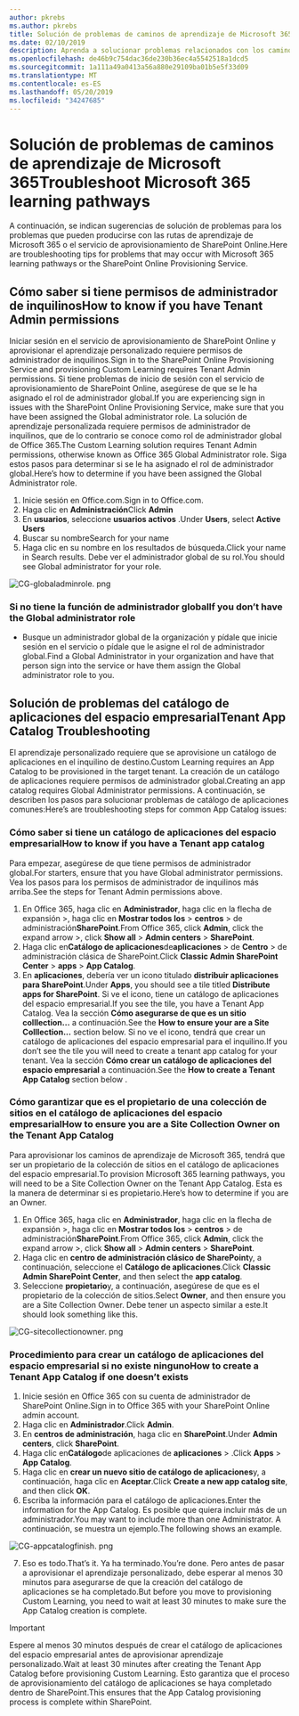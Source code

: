 ```yaml
---
author: pkrebs
ms.author: pkrebs
title: Solución de problemas de caminos de aprendizaje de Microsoft 365
ms.date: 02/10/2019
description: Aprenda a solucionar problemas relacionados con los caminos de aprendizaje de Microsoft 365
ms.openlocfilehash: de46b9c754dac36de230b36ec4a5542518a1dcd5
ms.sourcegitcommit: 1a111a49a0413a56a880e29109ba01b5e5f33d09
ms.translationtype: MT
ms.contentlocale: es-ES
ms.lasthandoff: 05/20/2019
ms.locfileid: "34247685"
---
```

# <a name="troubleshoot-microsoft-365-learning-pathways"></a><span data-ttu-id="e41c9-103">Solución de problemas de caminos de aprendizaje de Microsoft 365</span><span class="sxs-lookup"><span data-stu-id="e41c9-103">Troubleshoot Microsoft 365 learning pathways</span></span>

<span data-ttu-id="e41c9-104">A continuación, se indican sugerencias de solución de problemas para los problemas que pueden producirse con las rutas de aprendizaje de Microsoft 365 o el servicio de aprovisionamiento de SharePoint Online.</span><span class="sxs-lookup"><span data-stu-id="e41c9-104">Here are troubleshooting tips for problems that may occur with Microsoft 365 learning pathways or the SharePoint Online Provisioning Service.</span></span>

## <a name="how-to-know-if-you-have-tenant-admin-permissions"></a><span data-ttu-id="e41c9-105">Cómo saber si tiene permisos de administrador de inquilinos</span><span class="sxs-lookup"><span data-stu-id="e41c9-105">How to know if you have Tenant Admin permissions</span></span>

<span data-ttu-id="e41c9-106">Iniciar sesión en el servicio de aprovisionamiento de SharePoint Online y aprovisionar el aprendizaje personalizado requiere permisos de administrador de inquilinos.</span><span class="sxs-lookup"><span data-stu-id="e41c9-106">Sign in to the SharePoint Online Provisioning Service and provisioning Custom Learning requires Tenant Admin permissions.</span></span> <span data-ttu-id="e41c9-107">Si tiene problemas de inicio de sesión con el servicio de aprovisionamiento de SharePoint Online, asegúrese de que se le ha asignado el rol de administrador global.</span><span class="sxs-lookup"><span data-stu-id="e41c9-107">If you are experiencing sign in issues with the SharePoint Online Provisioning Service, make sure that you have been assigned the Global administrator role.</span></span> <span data-ttu-id="e41c9-108">La solución de aprendizaje personalizada requiere permisos de administrador de inquilinos, que de lo contrario se conoce como rol de administrador global de Office 365.</span><span class="sxs-lookup"><span data-stu-id="e41c9-108">The Custom Learning solution requires Tenant Admin permissions, otherwise known as Office 365 Global Administrator role.</span></span> <span data-ttu-id="e41c9-109">Siga estos pasos para determinar si se le ha asignado el rol de administrador global.</span><span class="sxs-lookup"><span data-stu-id="e41c9-109">Here’s how to determine if you have been assigned the Global Administrator role.</span></span>

1.  <span data-ttu-id="e41c9-110">Inicie sesión en Office.com.</span><span class="sxs-lookup"><span data-stu-id="e41c9-110">Sign in to Office.com.</span></span>
2.  <span data-ttu-id="e41c9-111">Haga clic en **Administración**</span><span class="sxs-lookup"><span data-stu-id="e41c9-111">Click **Admin**</span></span>
3.  <span data-ttu-id="e41c9-112">En **usuarios**, seleccione **usuarios activos** .</span><span class="sxs-lookup"><span data-stu-id="e41c9-112">Under **Users**, select **Active Users**</span></span>
4.  <span data-ttu-id="e41c9-113">Buscar su nombre</span><span class="sxs-lookup"><span data-stu-id="e41c9-113">Search for your name</span></span>
5.  <span data-ttu-id="e41c9-114">Haga clic en su nombre en los resultados de búsqueda.</span><span class="sxs-lookup"><span data-stu-id="e41c9-114">Click your name in Search results.</span></span> <span data-ttu-id="e41c9-115">Debe ver el administrador global de su rol.</span><span class="sxs-lookup"><span data-stu-id="e41c9-115">You should see Global administrator for your role.</span></span>

![CG-globaladminrole. png](media/cg-globaladminrole.png)

### <a name="if-you-dont-have-the-global-administrator-role"></a><span data-ttu-id="e41c9-117">Si no tiene la función de administrador global</span><span class="sxs-lookup"><span data-stu-id="e41c9-117">If you don’t have the Global administrator role</span></span>
- <span data-ttu-id="e41c9-118">Busque un administrador global de la organización y pídale que inicie sesión en el servicio o pídale que le asigne el rol de administrador global.</span><span class="sxs-lookup"><span data-stu-id="e41c9-118">Find a Global Administrator in your organization and have that person sign into the service or have them assign the Global administrator role to you.</span></span>

## <a name="tenant-app-catalog-troubleshooting"></a><span data-ttu-id="e41c9-119">Solución de problemas del catálogo de aplicaciones del espacio empresarial</span><span class="sxs-lookup"><span data-stu-id="e41c9-119">Tenant App Catalog Troubleshooting</span></span>
<span data-ttu-id="e41c9-120">El aprendizaje personalizado requiere que se aprovisione un catálogo de aplicaciones en el inquilino de destino.</span><span class="sxs-lookup"><span data-stu-id="e41c9-120">Custom Learning requires an App Catalog to be provisioned in the target tenant.</span></span> <span data-ttu-id="e41c9-121">La creación de un catálogo de aplicaciones requiere permisos de administrador global.</span><span class="sxs-lookup"><span data-stu-id="e41c9-121">Creating an app catalog requires Global Administrator permissions.</span></span> <span data-ttu-id="e41c9-122">A continuación, se describen los pasos para solucionar problemas de catálogo de aplicaciones comunes:</span><span class="sxs-lookup"><span data-stu-id="e41c9-122">Here’s are troubleshooting steps for common App Catalog issues:</span></span>

### <a name="how-to-know-if-you-have-a-tenant-app-catalog"></a><span data-ttu-id="e41c9-123">Cómo saber si tiene un catálogo de aplicaciones del espacio empresarial</span><span class="sxs-lookup"><span data-stu-id="e41c9-123">How to know if you have a Tenant app catalog</span></span> 
<span data-ttu-id="e41c9-124">Para empezar, asegúrese de que tiene permisos de administrador global.</span><span class="sxs-lookup"><span data-stu-id="e41c9-124">For starters, ensure that you have Global administrator permissions.</span></span> <span data-ttu-id="e41c9-125">Vea los pasos para los permisos de administrador de inquilinos más arriba.</span><span class="sxs-lookup"><span data-stu-id="e41c9-125">See the steps for Tenant Admin permissions above.</span></span>

1. <span data-ttu-id="e41c9-126">En Office 365, haga clic en **Administrador**, haga clic en la flecha de expansión >, haga clic en **Mostrar todos los** > **centros** > de administración**SharePoint**.</span><span class="sxs-lookup"><span data-stu-id="e41c9-126">From Office 365, click **Admin**, click the expand arrow >, click **Show all** > **Admin centers** > **SharePoint**.</span></span>
2. <span data-ttu-id="e41c9-127">Haga clic en**Catálogo de aplicaciones**de**aplicaciones** > de **Centro** > de administración clásica de SharePoint.</span><span class="sxs-lookup"><span data-stu-id="e41c9-127">Click **Classic Admin SharePoint Center** > **apps** > **App Catalog**.</span></span>
3. <span data-ttu-id="e41c9-128">En **aplicaciones**, debería ver un icono titulado **distribuir aplicaciones para SharePoint**.</span><span class="sxs-lookup"><span data-stu-id="e41c9-128">Under **Apps**, you should see a tile titled **Distribute apps for SharePoint**.</span></span> <span data-ttu-id="e41c9-129">Si ve el icono, tiene un catálogo de aplicaciones del espacio empresarial.</span><span class="sxs-lookup"><span data-stu-id="e41c9-129">If you see the tile, you have a Tenant App Catalog.</span></span> <span data-ttu-id="e41c9-130">Vea la sección **Cómo asegurarse de que es un sitio colllection...** a continuación.</span><span class="sxs-lookup"><span data-stu-id="e41c9-130">See the **How to ensure your are a Site Colllection...** section below.</span></span> <span data-ttu-id="e41c9-131">Si no ve el icono, tendrá que crear un catálogo de aplicaciones del espacio empresarial para el inquilino.</span><span class="sxs-lookup"><span data-stu-id="e41c9-131">If you don’t see the tile you will need to create a tenant app catalog for your tenant.</span></span> <span data-ttu-id="e41c9-132">Vea la sección **Cómo crear un catálogo de aplicaciones del espacio empresarial** a continuación.</span><span class="sxs-lookup"><span data-stu-id="e41c9-132">See the **How to create a Tenant App Catalog** section below .</span></span>

### <a name="how-to-ensure-you-are-a-site-collection-owner-on-the-tenant-app-catalog"></a><span data-ttu-id="e41c9-133">Cómo garantizar que es el propietario de una colección de sitios en el catálogo de aplicaciones del espacio empresarial</span><span class="sxs-lookup"><span data-stu-id="e41c9-133">How to ensure you are a Site Collection Owner on the Tenant App Catalog</span></span> 
<span data-ttu-id="e41c9-134">Para aprovisionar los caminos de aprendizaje de Microsoft 365, tendrá que ser un propietario de la colección de sitios en el catálogo de aplicaciones del espacio empresarial.</span><span class="sxs-lookup"><span data-stu-id="e41c9-134">To provision Microsoft 365 learning pathways, you will need to be a Site Collection Owner on the Tenant App Catalog.</span></span> <span data-ttu-id="e41c9-135">Esta es la manera de determinar si es propietario.</span><span class="sxs-lookup"><span data-stu-id="e41c9-135">Here’s how to determine if you are an Owner.</span></span>

1. <span data-ttu-id="e41c9-136">En Office 365, haga clic en **Administrador**, haga clic en la flecha de expansión >, haga clic en **Mostrar todos los** > **centros** > de administración**SharePoint**.</span><span class="sxs-lookup"><span data-stu-id="e41c9-136">From Office 365, click **Admin**, click the expand arrow >, click **Show all** > **Admin centers** > **SharePoint**.</span></span>
2. <span data-ttu-id="e41c9-137">Haga clic en **centro de administración clásico de SharePoint**y, a continuación, seleccione el **Catálogo de aplicaciones**.</span><span class="sxs-lookup"><span data-stu-id="e41c9-137">Click **Classic Admin SharePoint Center**, and then select the **app catalog**.</span></span>
3. <span data-ttu-id="e41c9-138">Seleccione **propietario**y, a continuación, asegúrese de que es el propietario de la colección de sitios.</span><span class="sxs-lookup"><span data-stu-id="e41c9-138">Select **Owner**, and then ensure you are a Site Collection Owner.</span></span> <span data-ttu-id="e41c9-139">Debe tener un aspecto similar a este.</span><span class="sxs-lookup"><span data-stu-id="e41c9-139">It should look something like this.</span></span>
 
![CG-sitecollectionowner. png](media/cg-sitecollectionowner.png)

### <a name="how-to-create-a-tenant-app-catalog-if-one-doesnt-exists"></a><span data-ttu-id="e41c9-141">Procedimiento para crear un catálogo de aplicaciones del espacio empresarial si no existe ninguno</span><span class="sxs-lookup"><span data-stu-id="e41c9-141">How to create a Tenant App Catalog if one doesn’t exists</span></span> 
1. <span data-ttu-id="e41c9-142">Inicie sesión en Office 365 con su cuenta de administrador de SharePoint Online.</span><span class="sxs-lookup"><span data-stu-id="e41c9-142">Sign in to Office 365 with your SharePoint Online admin account.</span></span>
2. <span data-ttu-id="e41c9-143">Haga clic en **Administrador**.</span><span class="sxs-lookup"><span data-stu-id="e41c9-143">Click **Admin**.</span></span>
3. <span data-ttu-id="e41c9-144">En **centros de administración**, haga clic en **SharePoint**.</span><span class="sxs-lookup"><span data-stu-id="e41c9-144">Under **Admin centers**, click **SharePoint**.</span></span> 
4. <span data-ttu-id="e41c9-145">Haga clic en**Catálogo**de aplicaciones de **aplicaciones** > .</span><span class="sxs-lookup"><span data-stu-id="e41c9-145">Click **Apps** > **App Catalog**.</span></span>
5. <span data-ttu-id="e41c9-146">Haga clic en **crear un nuevo sitio de catálogo de aplicaciones**y, a continuación, haga clic en **Aceptar**.</span><span class="sxs-lookup"><span data-stu-id="e41c9-146">Click **Create a new app catalog site**, and then click **OK**.</span></span> 
6.  <span data-ttu-id="e41c9-147">Escriba la información para el catálogo de aplicaciones.</span><span class="sxs-lookup"><span data-stu-id="e41c9-147">Enter the information for the App Catalog.</span></span> <span data-ttu-id="e41c9-148">Es posible que quiera incluir más de un administrador.</span><span class="sxs-lookup"><span data-stu-id="e41c9-148">You may want to include more than one Administrator.</span></span> <span data-ttu-id="e41c9-149">A continuación, se muestra un ejemplo.</span><span class="sxs-lookup"><span data-stu-id="e41c9-149">The following shows an example.</span></span>  

![CG-appcatalogfinish. png](media/cg-appcatalogfinish.png)

7.  <span data-ttu-id="e41c9-151">Eso es todo.</span><span class="sxs-lookup"><span data-stu-id="e41c9-151">That’s it.</span></span> <span data-ttu-id="e41c9-152">Ya ha terminado.</span><span class="sxs-lookup"><span data-stu-id="e41c9-152">You’re done.</span></span> <span data-ttu-id="e41c9-153">Pero antes de pasar a aprovisionar el aprendizaje personalizado, debe esperar al menos 30 minutos para asegurarse de que la creación del catálogo de aplicaciones se ha completado.</span><span class="sxs-lookup"><span data-stu-id="e41c9-153">But before you move to provisioning Custom Learning, you need to wait at least 30 minutes to make sure the App Catalog creation is complete.</span></span> 

> [!IMPORTANT]
> <span data-ttu-id="e41c9-154">Espere al menos 30 minutos después de crear el catálogo de aplicaciones del espacio empresarial antes de aprovisionar aprendizaje personalizado.</span><span class="sxs-lookup"><span data-stu-id="e41c9-154">Wait at least 30 minutes after creating the Tenant App Catalog before provisioning Custom Learning.</span></span> <span data-ttu-id="e41c9-155">Esto garantiza que el proceso de aprovisionamiento del catálogo de aplicaciones se haya completado dentro de SharePoint.</span><span class="sxs-lookup"><span data-stu-id="e41c9-155">This ensures that the App Catalog provisioning process is complete within SharePoint.</span></span> 